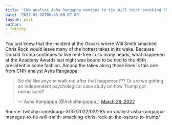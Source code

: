 ```yaml
---
title: 'CNN analyst Asha Rangappa manages to tie Will Smith smacking Chris Rock at the Oscars to Trump'
date: '2022-03-28T09:43:00-07:00'
layout: post
author:
- Twitchy
---
```


You just knew that the incident at the Oscars where Will Smith smacked Chris Rock would leave many of the hottest takes in its wake. Because Donald Trump continues to live rent-free in so many heads, what happened at the Academy Awards last night was bound to be tied to the 45th president in some fashion. Among the takes along those lines is this one from CNN analyst Asha Rangappa:

<blockquote class="twitter-tweet"><p lang="en" dir="ltr">So did like anyone walk out after that happened??? Or are we getting an independent psychological case study on how Trump got normalized?</p>&mdash; Asha Rangappa (@AshaRangappa_) <a href="https://twitter.com/AshaRangappa_/status/1508292162814763025?ref_src=twsrc%5Etfw">March 28, 2022</a></blockquote> <script async src="https://platform.twitter.com/widgets.js" charset="utf-8"></script>

Source: twitchy.com/dougp-3137/2022/03/28/cnn-analyst-asha-rangappa-manages-to-tie-will-smith-smacking-chris-rock-at-the-oscars-to-trump/
